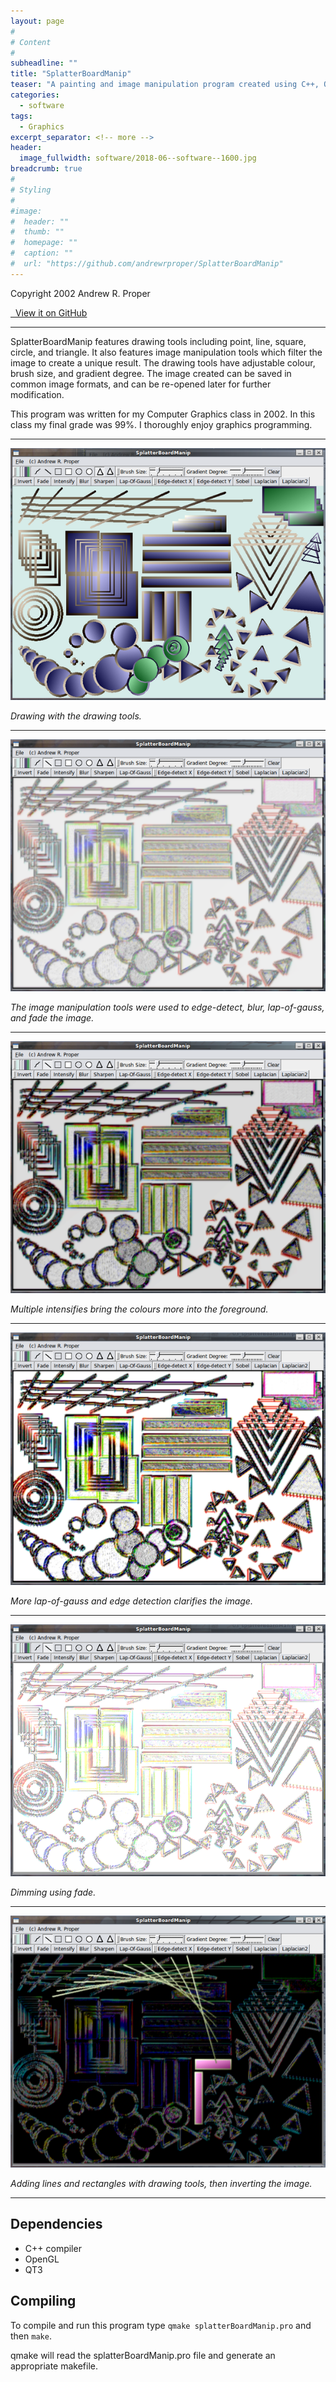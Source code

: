 ```yaml
---
layout: page
#
# Content
#
subheadline: ""
title: "SplatterBoardManip"
teaser: "A painting and image manipulation program created using C++, OpenGL, and QT3."
categories:
  - software
tags:
  - Graphics
excerpt_separator: <!-- more -->
header:
  image_fullwidth: software/2018-06--software--1600.jpg
breadcrumb: true
#
# Styling
#
#image:
#  header: ""
#  thumb: ""
#  homepage: ""
#  caption: ""
#  url: "https://github.com/andrewrproper/SplatterBoardManip"
---
```



Copyright 2002 Andrew R. Proper

<a href="https://github.com/andrewrproper/SplatterBoardManip" class="icon-github" title="View it on GitHub" >&nbsp; View it on GitHub</a>


---

SplatterBoardManip features drawing tools including point, line, 
square, circle, and triangle. It also features image manipulation 
tools which filter the image to create a unique result. The drawing 
tools have adjustable colour, brush size, and gradient degree. The 
image created can be saved in common image formats, and can be 
re-opened later for further modification.
 
<!-- more -->

This program was written for my Computer Graphics class in 2002. In this 
class my final grade was 99%. I thoroughly enjoy graphics programming.


---

![Drawing with the drawing tools.](/assets/img/posts/software/splatterboardmanip/figure-1.png)

*Drawing with the drawing tools.*

---

![The image manipulation tools were used to edge-detect, blur, lap-of-gauss, and fade the image.](/assets/img/posts/software/splatterboardmanip/figure-2.png)

*The image manipulation tools were used to edge-detect, blur, lap-of-gauss, and fade the image.*


---

![Multiple intensifies bring the colours more into the foreground.](/assets/img/posts/software/splatterboardmanip/figure-3.png)

*Multiple intensifies bring the colours more into the foreground.*


---

![More lap-of-gauss and edge detection clarifies the image.](/assets/img/posts/software/splatterboardmanip/figure-4.png)

*More lap-of-gauss and edge detection clarifies the image.*


---

![Dimming using fade.](/assets/img/posts/software/splatterboardmanip/figure-5.png)

*Dimming using fade.*


---

![Adding lines and rectangles with drawing tools, then inverting the image.](/assets/img/posts/software/splatterboardmanip/figure-6.png)

*Adding lines and rectangles with drawing tools, then inverting the image.*


---



## Dependencies

  - C++ compiler
  - OpenGL
  - QT3

## Compiling

To compile and run this program
type ```qmake splatterBoardManip.pro``` and then ```make```.

qmake will read the splatterBoardManip.pro file
and generate an appropriate makefile.



